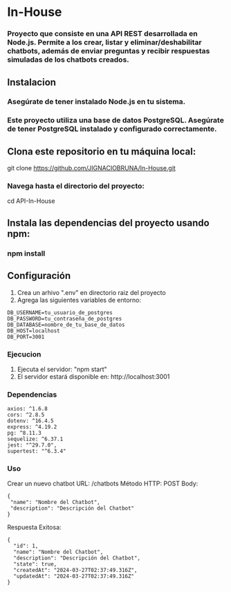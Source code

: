 # In-House

### Proyecto que consiste en una API REST desarrollada en Node.js. Permite a los crear, listar y eliminar/deshabilitar chatbots, además de enviar preguntas y recibir respuestas simuladas de los chatbots creados. 

## Instalacion 

### Asegúrate de tener instalado Node.js en tu sistema.
### Este proyecto utiliza una base de datos PostgreSQL. Asegúrate de tener PostgreSQL instalado y configurado correctamente. 

## Clona este repositorio en tu máquina local:
git clone https://github.com/JIGNACIOBRUNA/In-House.git
### Navega hasta el directorio del proyecto:
cd API-In-House

## Instala las dependencias del proyecto usando npm:
### npm install

## Configuración

1. Crea un arhivo ".env" en directorio raiz del proyecto
2. Agrega las siguientes variables de entorno:
   
```plaintext
DB_USERNAME=tu_usuario_de_postgres
DB_PASSWORD=tu_contraseña_de_postgres
DB_DATABASE=nombre_de_tu_base_de_datos
DB_HOST=localhost
DB_PORT=3001
```

### Ejecucion 

1. Ejecuta el servidor: "npm start"
2. El servidor estará disponible en: http://localhost:3001

### Dependencias 

```plaintext
axios: ^1.6.8
cors: ^2.8.5
dotenv: ^16.4.5
express: ^4.19.2
pg: ^8.11.3
sequelize: ^6.37.1
jest: "^29.7.0",
supertest: "^6.3.4"
```

### Uso 
Crear un nuevo chatbot
 URL: /chatbots
 Método HTTP: POST
 Body:
 ```plaintext
{
  "name": "Nombre del Chatbot",
  "description": "Descripción del Chatbot"
}
```
Respuesta Exitosa:
```plaintext
{
  "id": 1,
  "name": "Nombre del Chatbot",
  "description": "Descripción del Chatbot",
  "state": true,
  "createdAt": "2024-03-27T02:37:49.316Z",
  "updatedAt": "2024-03-27T02:37:49.316Z"
}
```
